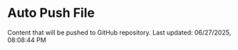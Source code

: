 # Auto Push File

Content that will be pushed to GitHub repository.
Last updated: 06/27/2025, 08:08:44 PM